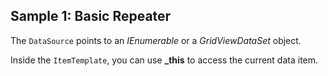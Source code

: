 ## Sample 1: Basic Repeater

The `DataSource` points to an *IEnumerable* or a *GridViewDataSet* object.

Inside the `ItemTemplate`, you can use **_this** to access the current data item.